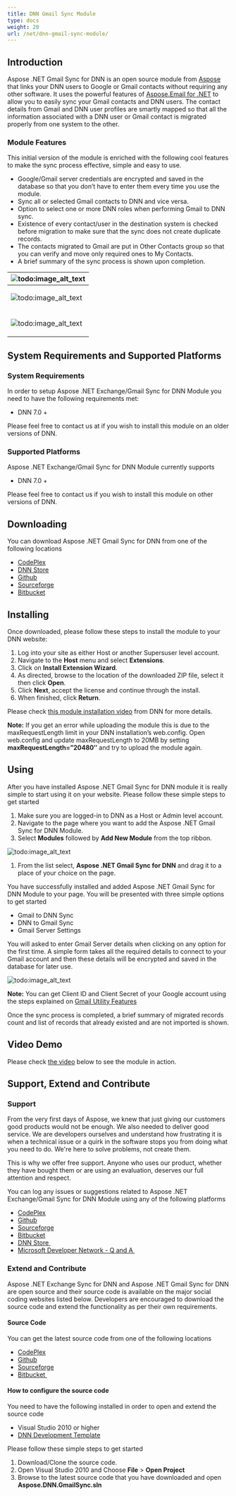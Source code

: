 ```yaml
---
title: DNN Gmail Sync Module
type: docs
weight: 20
url: /net/dnn-gmail-sync-module/
---
```



## **Introduction**
Aspose .NET Gmail Sync for DNN is an open source module from [Aspose](http://www.aspose.com/) that links your DNN users to Google or Gmail contacts without requiring any other software. It uses the powerful features of [Aspose.Email for .NET](http://www.aspose.com/.net/email-component.aspx) to allow you to easily sync your Gmail contacts and DNN users. The contact details from Gmail and DNN user profiles are smartly mapped so that all the information associated with a DNN user or Gmail contact is migrated properly from one system to the other.
### **Module Features**
This initial version of the module is enriched with the following cool features to make the sync process effective, simple and easy to use.

- Google/Gmail server credentials are encrypted and saved in the database so that you don’t have to enter them every time you use the module.
- Sync all or selected Gmail contacts to DNN and vice versa.
- Option to select one or more DNN roles when performing Gmail to DNN sync.
- Existence of every contact/user in the destination system is checked before migration to make sure that the sync does not create duplicate records.
- The contacts migrated to Gmail are put in Other Contacts group so that you can verify and move only required ones to My Contacts.
- A brief summary of the sync process is shown upon completion. 

|![todo:image_alt_text](http://www.aspose.com/blogs/wp-content/uploads/2014/10/Aspose-.NET-Gmail-Sync-for-DNN-Module.png)|
| :- |
|<p>![todo:image_alt_text](http://www.aspose.com/blogs/wp-content/uploads/2014/10/Gmail-to-DNN-Sync.png)</p><p></p>|
|<p>![todo:image_alt_text](http://www.aspose.com/blogs/wp-content/uploads/2014/10/DNN-to-Gmail-Sync.png)</p><p></p>|
## **System Requirements and Supported Platforms**
### **System Requirements**
In order to setup Aspose .NET Exchange/Gmail Sync for DNN Module you need to have the following requirements met:

- DNN 7.0 +

Please feel free to contact us at if you wish to install this module on an older versions of DNN.
### **Supported Platforms**
Aspose .NET Exchange/Gmail Sync for DNN Module currently supports

- DNN 7.0 +

Please feel free to contact us if you wish to install this module on other versions of DNN.
## **Downloading**
You can download Aspose .NET Gmail Sync for DNN from one of the following locations

- [CodePlex ](https://asposednn.codeplex.com/releases)
- [DNN Store ](http://store.dnnsoftware.com/home/product-details/sync-dnn-users-with-google-contacts-using-aspose-net-gmail-sync-for-dnn)
- [Github ](https://github.com/asposemarketplace/Aspose_for_DNN/releases)
- [Sourceforge ](https://sourceforge.net/projects/asposednn/files/)
- [Bitbucket ](https://bitbucket.org/asposemarketplace/aspose-for-dnn/downloads)
## **Installing**
Once downloaded, please follow these steps to install the module to your DNN website:

1. Log into your site as either Host or another Supersuser level account.
1. Navigate to the **Host** menu and select **Extensions**.
1. Click on **Install Extension Wizard**.
1. As directed, browse to the location of the downloaded ZIP file, select it then click **Open**.
1. Click **Next**, accept the license and continue through the install.
1. When finished, click **Return**.

Please check [this module installation video](http://www.dnnsoftware.com/community/learn/video-library/view-video/video/542/view/details/how-to-install-a-module-in-dotnetnuke-7) from DNN for more details.

**Note:** If you get an error while uploading the module this is due to the maxRequestLength limit in your DNN installation’s web.config. Open web.config and update maxRequestLength to 20MB by setting **maxRequestLength=”20480″** and try to upload the module again.
## **Using**
After you have installed Aspose .NET Gmail Sync for DNN module it is really simple to start using it on your website. Please follow these simple steps to get started

1. Make sure you are logged-in to DNN as a Host or Admin level account.
1. Navigate to the page where you want to add the Aspose .NET Gmail Sync for DNN Module.
1. Select **Modules** followed by **Add New Module** from the top ribbon. 

![todo:image_alt_text](http://www.aspose.com/blogs/wp-content/uploads/2014/10/Aspose-.NET-Gmail-Sync-for-DNN-Module-Add-Module-to-Page.png)

1. From the list select, **Aspose .NET Gmail Sync for DNN** and drag it to a place of your choice on the page.

You have successfully installed and added Aspose .NET Gmail Sync for DNN Module to your page. You will be presented with three simple options to get started

- Gmail to DNN Sync
- DNN to Gmail Sync
- Gmail Server Settings

You will asked to enter Gmail Server details when clicking on any option for the first time. A simple form takes all the required details to connect to your Gmail account and then these details will be encrypted and saved in the database for later use. 

![todo:image_alt_text](http://www.aspose.com/blogs/wp-content/uploads/2014/10/Gmail-Server-details.png)

**Note:** You can get Client ID and Client Secret of your Google account using the steps explained on [Gmail Utility Features](/email/net/gmail-utility-features)

Once the sync process is completed, a brief summary of migrated records count and list of records that already existed and are not imported is shown.
## **Video Demo**
Please check [the video](https://www.youtube.com/watch?v=AMf1Wpfq0mE) below to see the module in action.
## **Support, Extend and Contribute**
### **Support**
From the very first days of Aspose, we knew that just giving our customers good products would not be enough. We also needed to deliver good service. We are developers ourselves and understand how frustrating it is when a technical issue or a quirk in the software stops you from doing what you need to do. We're here to solve problems, not create them.

This is why we offer free support. Anyone who uses our product, whether they have bought them or are using an evaluation, deserves our full attention and respect.

You can log any issues or suggestions related to Aspose .NET Exchange/Gmail Sync for DNN Module using any of the following platforms

- [CodePlex ](https://asposednn.codeplex.com/workitem/list/basic)
- [Github ](https://github.com/asposemarketplace/Aspose_for_DNN/issues)
- [Sourceforge ](https://sourceforge.net/p/asposednn/tickets/)
- [Bitbucket ](https://bitbucket.org/asposemarketplace/aspose-for-dnn/issues?status=new&status=open)
- [DNN Store ](http://store.dnnsoftware.com/help-center/help-desk/ticket-entry/packageid/33775)
- [Microsoft Developer Network - Q and A ](https://code.msdn.microsoft.com/Sync-DNN-Users-with-Google-204089d1/view/Discussions#content)
### **Extend and Contribute**
Aspose .NET Exchange Sync for DNN and Aspose .NET Gmail Sync for DNN are open source and their source code is available on the major social coding websites listed below. Developers are encouraged to download the source code and extend the functionality as per their own requirements.
#### **Source Code**
You can get the latest source code from one of the following locations

- [CodePlex ](https://asposednn.codeplex.com/SourceControl/latest)
- [Github ](https://github.com/asposemarketplace/Aspose_for_DNN)
- [Sourceforge ](https://sourceforge.net/p/asposednn/code/ci/master/tree/)
- [Bitbucket ](https://bitbucket.org/asposemarketplace/aspose-for-dnn/src)
#### **How to configure the source code**
You need to have the following installed in order to open and extend the source code

- Visual Studio 2010 or higher
- [DNN Development Template](http://www.aspose.com/docs/display/totalnet/1.2.1+Downloading)

Please follow these simple steps to get started

1. Download/Clone the source code.
1. Open Visual Studio 2010 and Choose **File** > **Open Project**
1. Browse to the latest source code that you have downloaded and open **Aspose.DNN.GmailSync.sln**
